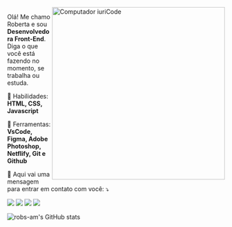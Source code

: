 <img src="https://raw.githubusercontent.com/MicaelliMedeiros/micaellimedeiros/master/image/computer-illustration.png" min-width="400px" max-width="400px" width="400px" align="right" alt="Computador iuriCode">

<p align="left"> 
  Olá! Me chamo Roberta e sou <strong>Desenvolvedora Front-End</strong>.<br>
  Diga o que você está fazendo no momento, se trabalha ou estuda.
</p>

<p align="left">
  🦄 Habilidades: <strong>HTML, CSS, Javascript</strong>
</p>

<p align="left">
  💼 Ferramentas: <strong>VsCode, Figma, Adobe Photoshop, Netflify, Git e Github</strong>
</p>

<p align="left">
  💌 Aqui vai uma mensagem para entrar em contato com você: ⤵️
</p>

<p align="left">
  <a href="#" alt="Gmail">
  <img src="https://img.shields.io/badge/-Gmail-FF0000?style=flat-square&labelColor=FF0000&logo=gmail&logoColor=white&link=roberta.amaro89@gmail.comL" /></a>

  <a href="#" alt="Linkedin">
  <img src="https://img.shields.io/badge/-Linkedin-0e76a8?style=flat-square&logo=Linkedin&logoColor=white&link=https://www.linkedin.com/in/roberta-amaro/" /></a>

  <a href="#" alt="WhatsApp">
  <img src="https://img.shields.io/badge/-WhatsApp-25d366?style=flat-square&labelColor=25d366&logo=whatsapp&logoColor=white&link=API-DO-SEU-WHATSAPP"/></a>

  
  <a href="#" alt="Instagram">
  <img src="https://img.shields.io/badge/-Instagram-DF0174?style=flat-square&labelColor=DF0174&logo=instagram&logoColor=white&link=LINK-DO-SEU-INSTAGRAM"/></a>
</p>  
          
          

![robs-am's GitHub stats](https://github-readme-stats.vercel.app/api?username=robs-am&show_icons=true&theme=tokyonight)

